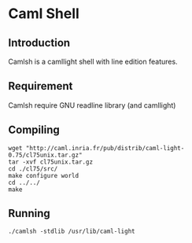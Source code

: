Caml Shell
==========

Introduction
------------

Camlsh is a camllight shell with line edition features.

Requirement
-----------

Camlsh require GNU readline library (and camllight)

Compiling
---------

    wget "http://caml.inria.fr/pub/distrib/caml-light-0.75/cl75unix.tar.gz"
    tar -xvf cl75unix.tar.gz
    cd ./cl75/src/
    make configure world
    cd ../../
    make

Running
-------

    ./camlsh -stdlib /usr/lib/caml-light
